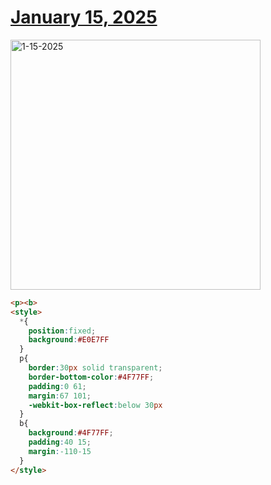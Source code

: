 # [January 15, 2025](https://cssbattle.dev/play/WI1Eob8i2saLtA9ChmGi)

<img src="https://firebasestorage.googleapis.com/v0/b/cssbattleapp.appspot.com/o/user%2Fe6YbeBahWNPT7VpE2rE2p85byxa2%2Ftargets%2Ftarget_hsG4qoE@2x.png?alt=media" width="400" alt="1-15-2025" />

```html
<p><b>
<style>
  *{
    position:fixed;
    background:#E0E7FF
  }
  p{
    border:30px solid transparent;
    border-bottom-color:#4F77FF;
    padding:0 61;
    margin:67 101;
    -webkit-box-reflect:below 30px
  }
  b{
    background:#4F77FF;
    padding:40 15;
    margin:-110-15
  }
</style>
```
